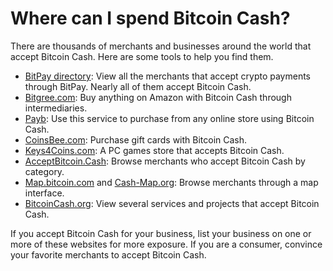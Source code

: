 # Where can I spend Bitcoin Cash?


There are thousands of merchants and businesses around the world that accept Bitcoin Cash. Here are some tools to help you find them. 

* [BitPay directory](https://bitpay.com/directory/): View all the merchants that accept crypto payments through BitPay. Nearly all of them accept Bitcoin Cash. 
* [Bitgree.com](https://www.bitgree.com/): Buy anything on Amazon with Bitcoin Cash through intermediaries. 
* [Payb](https://payb.io/): Use this service to purchase from any online store using Bitcoin Cash.
* [CoinsBee.com](https://www.coinsbee.com): Purchase gift cards with Bitcoin Cash.
* [Keys4Coins.com](https://www.keys4coins.com/): A PC games store that accepts Bitcoin Cash.
* [AcceptBitcoin.Cash](https://acceptbitcoin.cash/): Browse merchants who accept Bitcoin Cash by category. 
* [Map.bitcoin.com](https://map.bitcoin.com/) and [Cash-Map.org](https://cash-map.org/): Browse merchants through a map interface. 
* [BitcoinCash.org](https://bitcoincash.org/#services): View several services and projects that accept Bitcoin Cash.

If you accept Bitcoin Cash for your business, list your business on one or more of these websites for more exposure. If you are a consumer, convince your favorite merchants to accept Bitcoin Cash.
